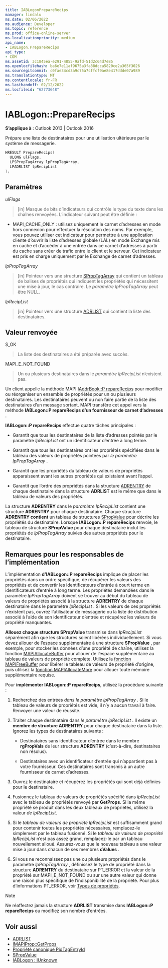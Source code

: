 ```yaml
---
title: IABLogonPrepareRecips
manager: lindalu
ms.date: 02/06/2022
ms.audience: Developer
ms.topic: reference
ms.prod: office-online-server
ms.localizationpriority: medium
api_name:
- IABLogon.PrepareRecips
api_type:
- COM
ms.assetid: 3c1845ea-e291-4855-9afd-51d2c64d7e85
ms.openlocfilehash: ba6e7e11af9675a3fa88dcca5820ce2a365f3026
ms.sourcegitcommit: c0fae34cd3a9c75a7cffcf9ae8e417ddde07a989
ms.translationtype: MT
ms.contentlocale: fr-FR
ms.lasthandoff: 02/12/2022
ms.locfileid: "62773648"
---
```

# <a name="iablogonpreparerecips"></a>IABLogon::PrepareRecips

**S’applique à** : Outlook 2013 | Outlook 2016 
  
Prépare une liste de destinataires pour une utilisation ultérieure par le système de messagerie.
  
```cpp
HRESULT PrepareRecips(
  ULONG ulFlags,
  LPSPropTagArray lpPropTagArray,
  LPADRLIST lpRecipList
);
```

## <a name="parameters"></a>Paramètres

_ulFlags_
  
> [in] Masque de bits d’indicateurs qui contrôle le type du texte dans les chaînes renvoyées. L’indicateur suivant peut être définie :
    
  - MAPI_CACHE_ONLY : utilisez uniquement le carnet d’adresses en mode hors connexion pour effectuer la résolution des noms. Par exemple, vous pouvez utiliser cet indicateur pour permettre à une application cliente d’ouvrir la liste d’adresses globale (LAL) en mode Exchange mis en cache et d’accéder à une entrée dans ce carnet d’adresses à partir du cache sans créer de trafic entre le client et le serveur. Cet indicateur est pris en charge uniquement par le Exchange de carnet d’adresses.
    
_lpPropTagArray_
  
> [in] Pointeur vers une structure [SPropTagArray](sproptagarray.md) qui contient un tableau de balises de propriétés qui indiquent les propriétés qui nécessitent une mise à jour, le cas contraire. Le  _paramètre lpPropTagArray_ peut être NULL. 
    
_lpRecipList_
  
> [in] Pointeur vers une structure [ADRLIST](adrlist.md) qui contient la liste des destinataires. 
    
## <a name="return-value"></a>Valeur renvoyée

S_OK 
  
> La liste des destinataires a été préparée avec succès.
    
MAPI_E_NOT_FOUND 
  
> Un ou plusieurs destinataires dans le _paramètre lpRecipList_ n’existent pas. 
    
Un client appelle la méthode MAPI [IAddrBook::P repareRecips](iaddrbook-preparerecips.md) pour modifier ou réorganiser un ensemble de propriétés pour un ou plusieurs destinataires. Les destinataires peuvent ou non faire partie de la liste des destinataires d’un message sortant. MAPI transfère cet appel vers la méthode **IABLogon::P repareRecips d’un fournisseur de carnet d’adresses** . 
  
**IABLogon::P repareRecips** effectue quatre tâches principales : 
  
- Garantit que tous les destinataires de la liste d’adresses pointés par le paramètre  _lpRecipList_ ont un identificateur d’entrée à long terme. 
    
- Garantit que tous les destinataires ont les propriétés spécifiées dans le tableau des valeurs de propriétés pointées par  _le paramètre lpPropTagArray_ . 
    
- Garantit que les propriétés du tableau de valeurs de propriétés apparaissent avant les autres propriétés qui existaient avant l’appel.
    
- Garantit que l’ordre des propriétés dans la structure [ADRENTRY](adrentry.md) de chaque destinataire dans la structure **ADRLIST** est le même que dans le tableau de valeurs des propriétés. 
    
La structure **ADRENTRY** dans le _paramètre lpRecipList_ contient une structure **ADRENTRY** pour chaque destinataire. Chaque structure **ADRENTRY contient** un tableau de structures [SPropValue](spropvalue.md) pour décrire les propriétés du destinataire. Lorsque **IABLogon::P repareRecips** renvoie, le tableau de structure **SPropValue** pour chaque destinataire inclut les propriétés de  _lpPropTagArray_ suivies des autres propriétés pour le destinataire. 
  
## <a name="notes-to-implementers"></a>Remarques pour les responsables de l’implémentation

L’implémentation **d’IABLogon::P repareRecips** implique de placer les propriétés dans un ordre spécifique, de récupérer les valeurs des propriétés et de convertir les identificateurs d’entrée à court terme en identificateurs d’entrée à long terme. Les propriétés demandées dans le paramètre _lpPropTagArray_ doivent se trouver au début du tableau de valeurs de propriétés associé à la structure **ADRENTRY** de chaque destinataire dans le paramètre _lpRecipList_ . Si les valeurs de ces propriétés n’existent pas, ouvrez l’utilisateur de messagerie ou la liste de distribution associé à l’aide de son identificateur d’entrée et récupérez les valeurs de propriété manquantes. 
  
**Allouez chaque structure SPropValue** transmise dans _lpRecipList_ séparément afin que les structures soient libérées individuellement. Si vous devez allouer de l’espace supplémentaire à une structure **SPropValue** , par exemple, pour stocker les données d’une propriété de chaîne, utilisez la fonction [MAPIAllocateBuffer](mapiallocatebuffer.md) pour allouer de l’espace supplémentaire au tableau de valeurs de propriété complète. Utilisez la [fonction MAPIFreeBuffer](mapifreebuffer.md) pour libérer le tableau de valeurs de propriété d’origine, puis utilisez la [fonction MAPIAllocateMore](mapiallocatemore.md) pour allouer toute mémoire supplémentaire requise. 
  
Pour **implémenter IABLogon::P repareRecips**, utilisez la procédure suivante :
  
1. Recherchez des entrées _dans le paramètre lpPropTagArray_ . Si le tableau de valeurs de propriétés est vide, il n’y a aucun travail à faire. Renvoyer une valeur de réussite. 
    
2. Traiter chaque destinataire dans _le paramètre lpRecipList_ . Il existe un **membre de structure ADRENTRY** pour chaque destinataire dans la liste. Ignorez les types de destinataires suivants : 
    
   - Destinataires sans identificateur d’entrée dans le membre **rgPropVals** de leur structure **ADRENTRY** (c’est-à-dire, destinataires non résolus). 
    
   - Destinataires avec un identificateur d’entrée qui n’appartient pas à votre fournisseur. Ces destinataires sont transmis à un autre fournisseur de carnet d’adresses.
    
3. Ouvrez le destinataire et récupérez les propriétés qui sont déjà définies pour le destinataire.
    
4. Fusionnez le tableau de valeurs de propriétés spécifié dans _lpRecipList_ avec le tableau de propriétés renvoyé par **GetProps**. Si la même propriété se produit dans les deux tableaux de propriétés, utilisez la valeur  _de lpRecipList_.
    
5. Si le  _tableau de valeurs de propriété lpRecipList_ est suffisamment grand pour contenir toutes les propriétés nécessaires, remplacez-le simplement par le tableau fusionné. Si le  _tableau de valeurs de propriété lpRecipList_ n’est pas assez grand, remplacez-le par un tableau nouvellement alloué. Assurez-vous que le nouveau tableau a une valeur mise à jour dans chacun de ses membres **cValues** . 
    
6. Si vous ne reconnaissez pas une ou plusieurs propriétés dans le paramètre _lpPropTagArray_ , définissez le type de propriété dans la structure **ADRENTRY** du destinataire sur PT_ERROR et la valeur de la propriété sur MAPI_E_NOT_FOUND ou sur une autre valeur qui donne une raison plus spécifique de l’indisponibilité de la propriété. Pour plus d’informations PT_ERROR, voir [Types de propriétés](property-types.md).
    
> [!NOTE]
> Ne réaffectez jamais la structure **ADRLIST** transmise dans **IABLogon::P repareRecips** ou modifiez son nombre d’entrées. 
  
## <a name="see-also"></a>Voir aussi

- [ADRLIST](adrlist.md)
- [IMAPIProp::GetProps](imapiprop-getprops.md)
- [Propriété canonique PidTagEntryId](pidtagentryid-canonical-property.md)
- [SPropValue](spropvalue.md)
- [IABLogon : IUnknown](iablogoniunknown.md)

